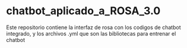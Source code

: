 # chatbot_aplicado_a_ROSA_3.0
Este repositorio contiene la interfaz de rosa con los codigos de chatbot integrado, y los archivos .yml que son las bibliotecas para entrenar el chatbot
